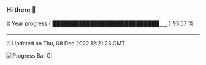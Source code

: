 ### Hi there 👋

⏳ Year progress { ████████████████████████████▁▁ } 93.57 %

---

⏰ Updated on Thu, 08 Dec 2022 12:21:23 GMT

![Progress Bar CI](https://github.com/liununu/liununu/workflows/Progress%20Bar%20CI/badge.svg)
